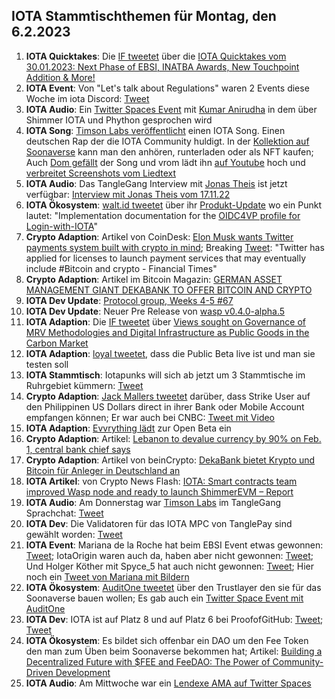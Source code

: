 ## IOTA Stammtischthemen für Montag, den 6.2.2023

1. **IOTA Quicktakes**: Die [IF tweetet](https://twitter.com/iota/status/1619998947614883843?s=20&t=DoW5FtZAgzRf2UzVsQzOyg) über die [IOTA Quicktakes vom 30.01.2023: Next Phase of EBSI, INATBA Awards, New Touchpoint Addition & More!](https://www.youtube.com/watch?v=W67WLx-YVjw)
2. **IOTA Event**: Von "Let's talk about Regulations" waren 2 Events diese Woche im iota Discord: [Tweet](https://twitter.com/iota/status/1620059263782510592?s=20&t=DoW5FtZAgzRf2UzVsQzOyg)
3. **IOTA Audio**: Ein [Twitter Spaces Event](https://twitter.com/paloma_chain/status/1620081926244823040?s=20&t=DoW5FtZAgzRf2UzVsQzOyg) mit [Kumar Anirudha](https://twitter.com/kranirudha) in dem über Shimmer IOTA und Phython gesprochen wird
4. **IOTA Song**: [Timson Labs veröffentlicht](https://twitter.com/TimsonLabs/status/1619632007788789762?s=20&t=DoW5FtZAgzRf2UzVsQzOyg) einen IOTA Song. Einen deutschen Rap der die IOTA Community huldigt. In der [Kollektion auf Soonaverse](https://soonaverse.com/collection/0xa659a7436d8fc8b8d3f5151d8391526352b5097e) kann man den anhören, runterladen oder als NFT kaufen; Auch [Dom gefällt](https://twitter.com/DomSchiener/status/1620392319370547202?s=20&t=DoW5FtZAgzRf2UzVsQzOyg) der Song und vrom lädt ihn [auf Youtube](https://www.youtube.com/watch?v=SMX_FT0jIlA) hoch und [verbreitet Screenshots vom Liedtext](https://twitter.com/Vrom14286662/status/1620535409884422144?s=20&t=NPFVWnhR8mVzW4o8uuyOHg)
5. **IOTA Audio**: Das TangleGang Interview mit [Jonas Theis](https://twitter.com/jonastheis_) ist jetzt verfügbar: [Interview mit Jonas Theis vom 17.11.22](https://www.youtube.com/watch?v=tjMu5X3CYJQ)
6. **IOTA Ökosystem**: [walt.id tweetet](https://twitter.com/walt_id/status/1620367105052016641?s=20&t=DoW5FtZAgzRf2UzVsQzOyg) über ihr [Produkt-Update](https://walt.id/blog/mu/update-3) wo ein Punkt lautet: "Implementation documentation for the [OIDC4VP profile for Login-with-IOTA](https://docs.walt.id/v/ssikit/ecosystems/iota/oidc4vp-profile)"
7. **Crypto Adaption**: Artikel von CoinDesk: [Elon Musk wants Twitter payments system built with crypto in mind](https://cointelegraph.com/news/elon-musk-wants-twitter-payments-system-built-with-crypto-in-mind); Breaking [Tweet](https://twitter.com/BTC_Archive/status/1620117002328358913?s=20&t=DoW5FtZAgzRf2UzVsQzOyg): "Twitter has applied for licenses to launch payment services that may eventually include #Bitcoin and crypto - Financial Times" 
8. **Crypto Adaption**: Artikel im Bitcoin Magazin: [GERMAN ASSET MANAGEMENT GIANT DEKABANK TO OFFER BITCOIN AND CRYPTO](https://bitcoinmagazine.com/business/german-bank-dekabank-to-offer-bitcoin)
9. **IOTA Dev Update**: [Protocol group, Weeks 4-5 #67](https://github.com/iotaledger/research-updates/discussions/67)
10. **IOTA Dev Update**: Neuer Pre Release von  [wasp v0.4.0-alpha.5](https://github.com/iotaledger/wasp/releases/tag/v0.4.0-alpha.5)
11. **IOTA Adaption**: Die [IF tweetet](https://twitter.com/iota/status/1620497145970270232?s=20&t=AG3EMHGtanjuebPROS85Zw) über [Views sought on Governance of MRV Methodologies and Digital Infrastructure as Public Goods in the Carbon Market](https://www.goldstandard.org/blog-item/views-sought-governance-mrv-methodologies-and-digital-infrastructure-public-goods-carbon)
12. **IOTA Adaption**: [loyal tweetet](https://twitter.com/loyal_web3/status/1620486614471573504?s=20&t=AG3EMHGtanjuebPROS85Zw), dass die Public Beta live ist und man sie testen soll
13. **IOTA Stammtisch**: Iotapunks will sich ab jetzt um 3 Stammtische im Ruhrgebiet kümmern: [Tweet](https://twitter.com/IotaPunks_71/status/1620408508683530241?s=20&t=AG3EMHGtanjuebPROS85Zw)
14. **Crypto Adaption**: [Jack Mallers tweetet](https://twitter.com/jackmallers/status/1620486166964477952?s=20&t=AG3EMHGtanjuebPROS85Zw) darüber, dass Strike User auf den Philippinen US Dollars direct in ihrer Bank oder Mobile Account empfangen können; Er war auch bei CNBC: [Tweet mit Video](https://twitter.com/DocumentingBTC/status/1620524103160725504?s=20&t=rGdmxwYiA0ndxqB4w2nxTw)
15. **IOTA Adaption**: [Evvrything lädt](https://twitter.com/TheEvvrything/status/1620507290888704001?s=20&t=AG3EMHGtanjuebPROS85Zw) zur Open Beta ein
16. **Crypto Adaption**: Artikel: [Lebanon to devalue currency by 90% on Feb. 1, central bank chief says](https://www.reuters.com/markets/currencies/lebanon-devalue-currency-by-90-feb-1-cbank-chief-says-2023-01-31/)
17. **Crypto Adaption**: Artikel von beinCrypto: [DekaBank bietet Krypto und Bitcoin für Anleger in Deutschland an](https://de.beincrypto.com/dekabank-bietet-krypto-und-bitcoin-fuer-anleger-in-deutschland-an/)
18. **IOTA Artikel**: von Crypto News Flash: [IOTA: Smart contracts team improved Wasp node and ready to launch ShimmerEVM – Report](https://www.crypto-news-flash.com/iota-smart-contracts-team-improved-wasp-node-and-ready-to-launch-shimmerevm-report/)
19. **IOTA Audio**: Am Donnerstag war [Timson Labs](https://twitter.com/timhartwig) im TangleGang Sprachchat: [Tweet](https://twitter.com/GangTangleTalk/status/1620528783030915073?s=20&t=opWsuimp75CIuLW7RQTOfA)
20. **IOTA Dev**: Die Validatoren für das IOTA MPC von TanglePay sind gewählt worden: [Tweet](https://twitter.com/GarrettBullish/status/1620678338795765760?s=20&t=rGdmxwYiA0ndxqB4w2nxTw)
21. **IOTA Event**: Mariana de la Roche hat beim EBSI Event etwas gewonnen: [Tweet](https://twitter.com/Marianadlrw/status/1620659891294867456?s=20&t=rGdmxwYiA0ndxqB4w2nxTw); IotaOrigin waren auch da, haben aber nicht gewonnen: [Tweet](https://twitter.com/origin_iota/status/1620772363221766144?s=20&t=sReE1aLmQSEpCyqRJxpmhg); Und Holger Köther mit Spyce_5 hat auch nicht gewonnen: [Tweet](https://twitter.com/HolgerKoether/status/1620705749365321728?s=20&t=rGdmxwYiA0ndxqB4w2nxTw); Hier noch ein [Tweet von Mariana mit Bildern](https://twitter.com/Marianadlrw/status/1620760920392876035?s=20&t=LPr4RNzMMXVhe-sPXfDMQA)
22. **IOTA Ökosystem**: [AuditOne tweetet](https://twitter.com/auditone_team/status/1620671897989189636?s=20&t=rGdmxwYiA0ndxqB4w2nxTw) über den Trustlayer den sie für das Soonaverse bauen wollen; Es gab auch ein [Twitter Space Event mit AuditOne](https://twitter.com/auditone_team/status/1619995582520762370?s=20&t=rGdmxwYiA0ndxqB4w2nxTw)
23. **IOTA Dev**: IOTA ist auf Platz 8 und auf Platz 6 bei ProofofGitHub: [Tweet](https://twitter.com/ProofofGitHub/status/1620331058712530946?s=20&t=rGdmxwYiA0ndxqB4w2nxTw); [Tweet](https://twitter.com/ProofofGitHub/status/1620693475481063425?s=20&t=rGdmxwYiA0ndxqB4w2nxTw)
24. **IOTA Ökosystem**: Es bildet sich offenbar ein DAO um den Fee Token den man zum Üben beim Soonaverse bekommen hat; Artikel: [Building a Decentralized Future with $FEE and FeeDAO: The Power of Community-Driven Development](https://medium.com/@feedao/building-a-decentralized-future-with-fee-and-feedao-the-power-of-community-driven-development-ad0a49ccae6)
25. **IOTA Audio**: Am Mittwoche war ein [Lendexe AMA auf Twitter Spaces](https://twitter.com/CryptoMiners_Co/status/1620684887656386562?s=20&t=YZc_zdrLapXxRJh_7vfkfA)


